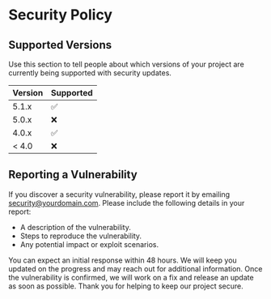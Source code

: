 # Security Policy

## Supported Versions

Use this section to tell people about which versions of your project are
currently being supported with security updates.

| Version | Supported          |
| ------- | ------------------ |
| 5.1.x   | :white_check_mark: |
| 5.0.x   | :x:                |
| 4.0.x   | :white_check_mark: |
| < 4.0   | :x:                |

## Reporting a Vulnerability

If you discover a security vulnerability, please report it by emailing security@yourdomain.com. Please include the following details in your report:

- A description of the vulnerability.
- Steps to reproduce the vulnerability.
- Any potential impact or exploit scenarios.

You can expect an initial response within 48 hours. We will keep you updated on the progress and may reach out for additional information. Once the vulnerability is confirmed, we will work on a fix and release an update as soon as possible. Thank you for helping to keep our project secure.
